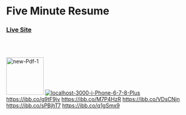 # Five Minute Resume

### [Live Site](https://five-minute-resume.herokuapp.com/)
<br/>
<br/>

<a href="https://ibb.co/g9tF9jv"><img style="height: 100px; width: auto" src="https://i.ibb.co/3dSYdrf/new-Pdf-1.jpg" alt="new-Pdf-1" border="0" /></a>
<a href="https://ibb.co/q1gSmx9"><img src="https://i.ibb.co/ggW2t6w/localhost-3000-i-Phone-6-7-8-Plus.png" alt="localhost-3000-i-Phone-6-7-8-Plus" border="0" /></a>
https://ibb.co/g9tF9jv
https://ibb.co/M7P4HzR
https://ibb.co/VDsCNjn
https://ibb.co/sPBjhT7
https://ibb.co/q1gSmx9
